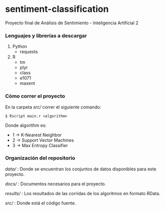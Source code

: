 # sentiment-classification
Proyecto final de Análisis de Sentimiento - Inteligencia Artificial 2

### Lenguajes y librerías a descargar 

1. Python
    * requests
2. R
    * tm
    * plyr
    * class
    * e1071
    * maxent

### Cómo correr el proyecto

En la carpeta _src/_ correr el siguiente comando:

```
$ Rscript main.r <algorithm>
```

Donde algorithm es:

* 1 -> K-Nearest Neighbor
* 2 -> Support Vector Machines
* 3 -> Max Entropy Classifier


### Organización del repositorio

_data/_ : Donde se encuentran los conjuntos de datos disponibles para este proyecto.

_docs/_ : Documentos necesarios para el proyecto.

_results/_ : Los resultados de las corridas de los algoritmos en formato RData.

_src/_ : Donde está el código fuente.
